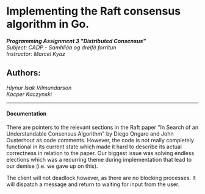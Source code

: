 # Implementing the Raft consensus algorithm in Go.
***Programming Assignment 3 "Distributed Consensus"*** \
*Subject: CADP - Samhliða og dreifð forritun* \
*Instructor: Marcel Kyaz*

## Authors: 
*Hlynur Ísak Vilmundarson* \
*Kacper Kaczynski*

---
#### Documentation
There are pointers to the relevant sections in the Raft paper "In Search of an Understandable Consensus Algorithm" by Diego Ongaro and John Ousterhout as code comments. However, the code is not really completely functional in its current state which made it hard to describe its actual correctness in relation to the paper. 
Our biggest issue was solving endless elections which was a recurring theme during implementation that lead to our demise (i.e. we gave up on this).

The client will not deadlock however, as there are no blocking processes. It will dispatch a message and return to waiting for input from the user.